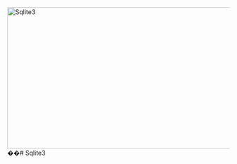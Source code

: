 <img src="https://socialify.git.ci/SANEH2015/Sqlite3/image?language=1&owner=1&name=1&stargazers=1&theme=Light" alt="Sqlite3" width="640" height="320" />
��#   S q l i t e 3 
 
 
